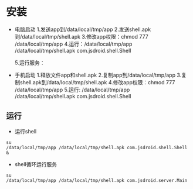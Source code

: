 # 安装

- 电脑启动
    1.发送app到/data/local/tmp/app
    2.发送shell.apk到/data/local/tmp/shell.apk
    3.修改app权限：chmod 777 /data/local/tmp/app
    4.运行：/data/local/tmp/app /data/local/tmp/shell.apk com.jsdroid.shell.Shell

    5.运行服务：

- 手机启动
    1.释放文件app和shell.apk
    2.复制app到/data/local/tmp/app
    3.复制shell.apk到/data/local/tmp/shell.apk
    4.修改app权限：chmod 777 /data/local/tmp/app
    5.运行: /data/local/tmp/app /data/local/tmp/shell.apk com.jsdroid.shell.Shell

## 运行

- 运行shell

```
su 
/data/local/tmp/app /data/local/tmp/shell.apk com.jsdroid.shell.Shell &
```

- shell循环运行服务

```
su 
/data/local/tmp/app /data/local/tmp/shell.apk com.jsdroid.server.Main
```

